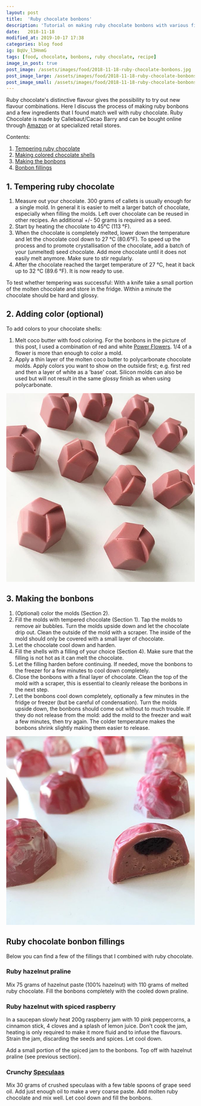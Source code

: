 ```yaml
---
layout: post
title:  'Ruby chocolate bonbons'
description: 'Tutorial on making ruby chocolate bonbons with various fillings.'
date:   2018-11-18
modified_at: 2019-10-17 17:38
categories: blog food
ig: BqUv_l3HnmG
tags: [food, chocolate, bonbons, ruby chocolate, recipe]
image_in_post: true
post_image: /assets/images/food/2018-11-18-ruby-chocolate-bonbons.jpg
post_image_large: /assets/images/food/2018-11-18-ruby-chocolate-bonbons_large.jpg
post_image_small: /assets/images/food/2018-11-18-ruby-chocolate-bonbons_thumbnail.jpg
---
```


Ruby chocolate's distinctive flavour gives the possibility to try out new flavour combinations. Here I discuss the process of making ruby bonbons and a few ingredients that I found match well with ruby chocolate. Ruby Chocolate is made by Callebaut/Cacao Barry and can be bought online through [Amazon](https://amzn.to/2oTnP2S) or at specialized retail stores.

Contents:

1. [Tempering ruby chocolate](#tempering)
2. [Making colored chocolate shells](#color)
3. [Making the bonbons](#bonbons)
4. [Bonbon fillings](#fillings)

<a name="tempering"></a>

## 1. Tempering ruby chocolate


1. Measure out your chocolate. 300 grams of callets is usually enough for a single mold. In general it is easier to melt a larger batch of chocolate, especially when filling the molds. Left over chocolate can be reused in other recipes. An additional +/- 50 grams is required as a seed.
2. Start by heating the chocolate to 45&deg;C (113 &deg;F).
3. When the chocolate is completely melted, lower down the temperature and let the chocolate cool down to 27 &deg;C (80.6&deg;F). To speed up the process and to promote crystallisation of the chocolate, add a batch of your (unmelted) seed chocolate. Add more chocolate until it does not easily melt anymore. Make sure to stir regularly.
4. After the chocolate reached the target temperature of 27 &deg;C, heat it back up to 32 &deg;C (89.6 &deg;F). It is now ready to use.

To test whether tempering was successful: With a knife take a small portion of the molten chocolate and store in the fridge. Within a minute the chocolate should be hard and glossy.

<a name="color"></a>

## 2. Adding color (optional)

To add colors to your chocolate shells:

1. Melt coco butter with food coloring. For the bonbons in the picture of this post, I used a combination of red and white [Power Flowers](https://www.ibcbelgium.com/en/powerflowers). 1/4 of a flower is more than enough to color a mold.
2. Apply a thin layer of the molten coco butter to polycarbonate chocolate molds. Apply colors you want to show on the outside first; e.g. first red and then a layer of white as a 'base' coat. Silicon molds can also be used but will not result in the same glossy finish as when using polycarbonate.

<img alt="Ruby chocolate bonbons (without any coloring)" class="img-thumbnail" src="/assets/images/recipes/ruby-chocolate-bonbons.jpg">

<a name="bonbons"></a>

## 3. Making the bonbons

1. (Optional) color the molds (Section  2).
2. Fill the molds with tempered chocolate (Section 1). Tap the molds to remove air bubbles. Turn the molds upside down and let the chocolate drip out. Clean the outside of the mold with a scraper. The inside of the mold should only be covered with a small layer of chocolate.
3. Let the chocolate cool down and harden.
4. Fill the shells with a filling of your choice (Section 4). Make sure that the filling is not hot as it can melt the chocolate.
5. Let the filling harden before continuing. If needed, move the bonbons to the freezer for a few minutes to cool down completely.
6.  Close the bonbons with a final layer of chocolate. Clean the top of the mold with a scraper, this is essential to cleanly release the bonbons in the next step.
7. Let the bonbons cool down completely, optionally a few minutes in the fridge or freezer (but be careful of condensation). Turn the molds upside down, the bonbons should come out without to much trouble. If they do not release from the mold: add the mold to the freezer and wait a few minutes, then try again. The colder temperature makes the bonbons shrink slightly making them easier to release.


<img alt="Ruby hazelnut praline with spiced raspberry." class="img-thumbnail" src="/assets/images/recipes/ruby-chocolate-bonbons-raspberry.jpg">

<a name="fillings"></a>

## Ruby chocolate bonbon fillings

Below  you can find a few of the fillings that I combined with ruby chocolate.

### Ruby hazelnut praline

Mix 75 grams of hazelnut paste (100% hazelnut) with 110 grams of melted ruby chocolate. Fill the bonbons completely with the cooled down praline.

### Ruby hazelnut with spiced raspberry

In a saucepan slowly heat 200g raspberry jam with 10 pink peppercorns, a cinnamon stick, 4 cloves and a splash of lemon juice. Don't cook the jam, heating is only required to make it more fluid and to infuse the flavours. Strain the jam, discarding the seeds and spices. Let cool down.

Add a small portion of the spiced jam to the bonbons. Top off with hazelnut praline (see previous section).

### Crunchy [Speculaas](https://en.wikipedia.org/wiki/Speculaas)

Mix 30 grams of crushed speculaas with a few table spoons of grape seed oil. Add just enough oil to make a very coarse paste. Add molten ruby chocolate and mix well. Let cool down and fill the bonbons.
